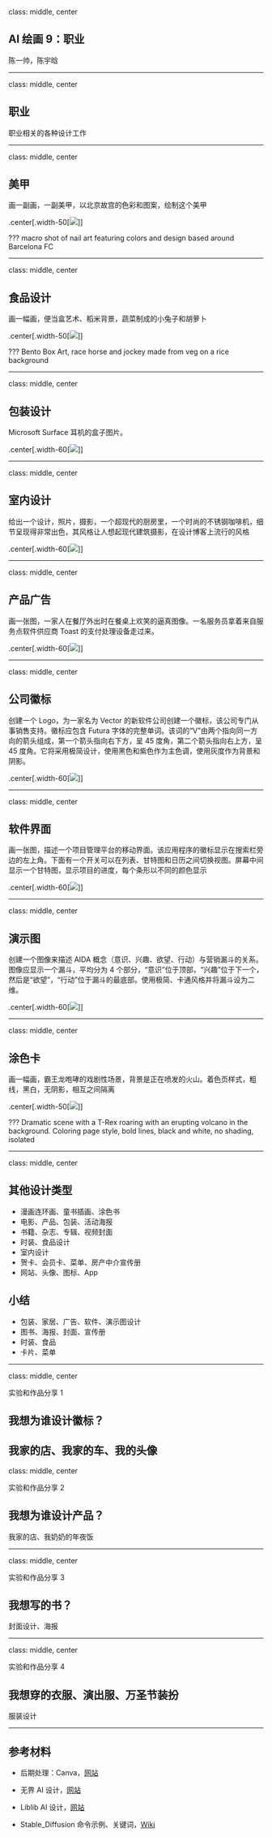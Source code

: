 class: middle, center

<!-- AI 伴我行 -->

## AI 绘画 9：职业

陈一帅，陈宇晗

<!-- [yschen@bjtu.edu.cn](mailto:yschen@bjtu.edu.cn) -->
<!-- 北京交通大学电子信息工程学院 -->
<!-- .footnote[网络智能实验室] -->

---
class: middle, center
## 职业

职业相关的各种设计工作

---
class: middle, center
## 美甲

画一副画，一副美甲，以北京故宫的色彩和图案，绘制这个美甲

.center[.width-50[![](./fig/style/15-0-nail.jpeg)]]

???
macro shot of nail art featuring colors and design based around Barcelona FC

---
class: middle, center
## 食品设计

画一幅画，便当盒艺术、稻米背景，蔬菜制成的小兔子和胡萝卜

.center[.width-50[![](./fig/style/15-0-box.jpeg)]]

???
Bento Box Art, race horse and jockey made from veg on a rice background

---
class: middle, center
## 包装设计
Microsoft Surface 耳机的盒子图片。

.center[.width-60[![](./fig/style/15-1-earphone.jpeg)]]

---
class: middle, center
## 室内设计

给出一个设计，照片，摄影，一个超现代的厨房里，一个时尚的不锈钢咖啡机，细节呈现得非常出色，其风格让人想起现代建筑摄影，在设计博客上流行的风格

.center[.width-60[![](./fig/style/15-6-kitchen.jpeg)]]

---
class: middle, center
## 产品广告

画一张图，一家人在餐厅外出时在餐桌上欢笑的逼真图像。一名服务员拿着来自服务点软件供应商 Toast 的支付处理设备走过来。

.center[.width-60[![](./fig/style/15-3-paymachine.jpeg)]]

---
class: middle, center
## 公司徽标

创建一个 Logo，为一家名为 Vector 的新软件公司创建一个徽标，该公司专门从事销售支持。徽标应包含 Futura 字体的完整单词。该词的“V”由两个指向同一方向的箭头组成，第一个箭头指向右下方，呈 45 度角，第二个箭头指向右上方，呈 45 度角。它将采用极简设计，使用黑色和紫色作为主色调，使用灰度作为背景和阴影。

.center[.width-60[![](./fig/style/15-2-logo.jpeg)]]

---
class: middle, center
## 软件界面

画一张图，描述一个项目管理平台的移动界面。该应用程序的徽标显示在搜索栏旁边的左上角。下面有一个开关可以在列表、甘特图和日历之间切换视图。屏幕中间显示一个甘特图，显示项目的进度，每个条形以不同的颜色显示

.center[.width-60[![](./fig/style/15-4-ui.jpeg)]]

---
class: middle, center
## 演示图

创建一个图像来描述 AIDA 概念（意识、兴趣、欲望、行动）与营销漏斗的关系。图像应显示一个漏斗，平均分为 4 个部分，“意识”位于顶部，“兴趣”位于下一个，然后是“欲望”，“行动”位于漏斗的最底部。使用极简、卡通风格并将漏斗设为二维。

.center[.width-60[![](./fig/style/15-5-ppt.jpeg)]]

---
class: middle, center
## 涂色卡

画一幅画，霸王龙咆哮的戏剧性场景，背景是正在喷发的火山。着色页样式，粗线，黑白，无阴影，相互之间隔离

.center[.width-50[![](./fig/style/15-6-coloring.jpeg)]]

???
Dramatic scene with a T-Rex roaring with an erupting volcano in the background. Coloring page style, bold lines, black and white, no shading, isolated

---
class: middle, center
## 其他设计类型 
- 漫画连环画、​​童书插画、涂色书
- 电影、产品、包装、活动海报
- 书籍、杂志、专辑、视频封面
- 时装、食品设计
- 室内设计
- 贺卡、会员卡、菜单、房产中介宣传册
- 网站、头像、图标、App

## 小结

- 包装、家居、广告、软件、演示图设计
- 图书、海报、封面、宣传册
- 时装、食品
- 卡片、菜单

---
class: middle, center

实验和作品分享 1

## 我想为谁设计徽标？

我家的店、我家的车、我的头像
---
class: middle, center

实验和作品分享 2

## 我想为谁设计产品？

我家的店、我奶奶的年夜饭

---
class: middle, center

实验和作品分享 3

## 我想写的书？

封面设计、海报

---
class: middle, center

实验和作品分享 4

## 我想穿的衣服、演出服、万圣节装扮

服装设计

---
## 参考材料

- 后期处理：Canva，[网站](https://www.canva.com/)

- 无界 AI 设计，[网站](https://www.wujieai.com)

- Liblib AI 设计，[网站](https://www.liblib.art)

- Stable_Diffusion 命令示例、关键词，[Wiki](https://wiki.installgentoo.com/wiki/Stable_Diffusion)